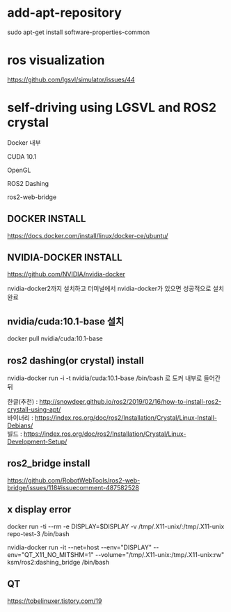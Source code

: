 # add-apt-repository
sudo apt-get install software-properties-common

# ros visualization
https://github.com/lgsvl/simulator/issues/44


# self-driving using LGSVL and ROS2 crystal

Docker 내부


CUDA 10.1


OpenGL


ROS2 Dashing


ros2-web-bridge

## DOCKER INSTALL <br>

https://docs.docker.com/install/linux/docker-ce/ubuntu/

## NVIDIA-DOCKER INSTALL <br>

https://github.com/NVIDIA/nvidia-docker <br>

nvidia-docker2까지 설치하고 터미널에서 nvidia-docker가 있으면 성공적으로 설치 완료

## nvidia/cuda:10.1-base 설치

docker pull nvidia/cuda:10.1-base

## ros2 dashing(or crystal) install<br>



nvidia-docker run -i -t nvidia/cuda:10.1-base /bin/bash 로 도커 내부로 들어간 뒤

한글(추천) : http://snowdeer.github.io/ros2/2019/02/16/how-to-install-ros2-crystall-using-apt/ <br>
바이너리 : https://index.ros.org/doc/ros2/Installation/Crystal/Linux-Install-Debians/ <br>
빌드 : https://index.ros.org/doc/ros2/Installation/Crystal/Linux-Development-Setup/ <br>

## ros2_bridge install

https://github.com/RobotWebTools/ros2-web-bridge/issues/118#issuecomment-487582528


## x display error
docker run -ti --rm -e DISPLAY=$DISPLAY -v /tmp/.X11-unix/:/tmp/.X11-unix repo-test-3 /bin/bash

nvidia-docker run -it --net=host --env="DISPLAY" --env="QT_X11_NO_MITSHM=1" --volume="/tmp/.X11-unix:/tmp/.X11-unix:rw" ksm/ros2:dashing_bridge /bin/bash

## QT
https://tobelinuxer.tistory.com/19
